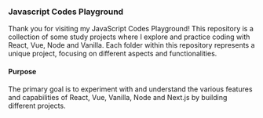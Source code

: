 ### Javascript Codes Playground

Thank you for visiting my JavaScript Codes Playground! This repository is a collection of some study projects where I explore and practice coding with React, Vue, Node and Vanilla. Each folder within this repository represents a unique project, focusing on different aspects and functionalities.

#### Purpose
 The primary goal is to experiment with and understand the various features and capabilities of React, Vue, Vanilla, Node and Next.js by building different projects.
